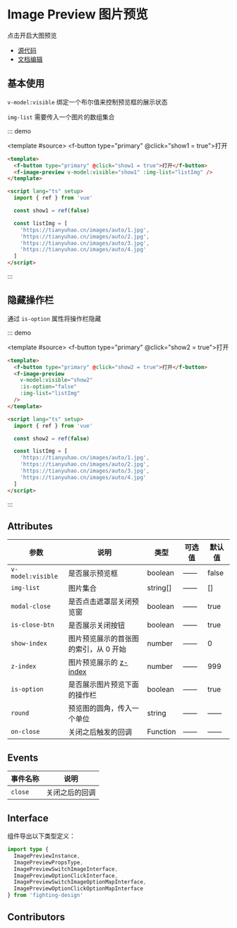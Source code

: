 # Image Preview 图片预览

点击开启大图预览

- [源代码](https://github.com/FightingDesign/fighting-design/tree/master/packages/fighting-design/image-preview)
- [文档编辑](https://github.com/FightingDesign/fighting-design/blob/master/docs/docs/components/image-preview.md)

## 基本使用

`v-model:visible` 绑定一个布尔值来控制预览框的展示状态

`img-list` 需要传入一个图片的数组集合

::: demo

<template #source>
<f-button type="primary" @click="show1 = true">打开</f-button>
<f-image-preview v-model:visible="show1" :img-list="listImg" />
</template>

```html
<template>
  <f-button type="primary" @click="show1 = true">打开</f-button>
  <f-image-preview v-model:visible="show1" :img-list="listImg" />
</template>

<script lang="ts" setup>
  import { ref } from 'vue'

  const show1 = ref(false)

  const listImg = [
    'https://tianyuhao.cn/images/auto/1.jpg',
    'https://tianyuhao.cn/images/auto/2.jpg',
    'https://tianyuhao.cn/images/auto/3.jpg',
    'https://tianyuhao.cn/images/auto/4.jpg'
  ]
</script>
```

:::

## 隐藏操作栏

通过 `is-option` 属性将操作栏隐藏

::: demo

<template #source>
<f-button type="primary" @click="show2 = true">打开</f-button>
<f-image-preview v-model:visible="show2" :is-option="false" :img-list="listImg" />
</template>

```html
<template>
  <f-button type="primary" @click="show2 = true">打开</f-button>
  <f-image-preview
    v-model:visible="show2"
    :is-option="false"
    :img-list="listImg"
  />
</template>

<script lang="ts" setup>
  import { ref } from 'vue'

  const show2 = ref(false)

  const listImg = [
    'https://tianyuhao.cn/images/auto/1.jpg',
    'https://tianyuhao.cn/images/auto/2.jpg',
    'https://tianyuhao.cn/images/auto/3.jpg',
    'https://tianyuhao.cn/images/auto/4.jpg'
  ]
</script>
```

:::

## Attributes

| 参数              | 说明                                                                               | 类型     | 可选值 | 默认值 |
| ----------------- | ---------------------------------------------------------------------------------- | -------- | ------ | ------ |
| `v-model:visible` | 是否展示预览框                                                                     | boolean  | ——     | false  |
| `img-list`        | 图片集合                                                                           | string[] | ——     | []     |
| `modal-close`     | 是否点击遮罩层关闭预览窗                                                           | boolean  | ——     | true   |
| `is-close-btn`    | 是否展示关闭按钮                                                                   | boolean  | ——     | true   |
| `show-index`      | 图片预览展示的首张图的索引，从 0 开始                                              | number   | ——     | 0      |
| `z-index`         | 图片预览展示的 [z-index](https://developer.mozilla.org/zh-CN/docs/Web/CSS/z-index) | number   | ——     | 999    |
| `is-option`       | 是否展示图片预览下面的操作栏                                                       | boolean  | ——     | true   |
| `round`           | 预览图的圆角，传入一个单位                                                         | string   | ——     | ——     |
| `on-close`        | 关闭之后触发的回调                                                                 | Function | ——     | ——     |

## Events

| 事件名称 | 说明           |
| -------- | -------------- |
| `close`  | 关闭之后的回调 |

## Interface

组件导出以下类型定义：

```ts
import type {
  ImagePreviewInstance,
  ImagePreviewPropsType,
  ImagePreviewSwitchImageInterface,
  ImagePreviewOptionClickInterface,
  ImagePreviewSwitchImageOptionMapInterface,
  ImagePreviewOptionClickOptionMapInterface
} from 'fighting-design'
```

## Contributors

<a href="https://github.com/Tyh2001" target="_blank">
  <f-avatar round src="https://avatars.githubusercontent.com/u/73180970?v=4" />
</a>

<script setup lang="ts">
  import { ref } from 'vue'

  const show1 = ref(false)
  const show2 = ref(false)
  const listImg = [
    'https://tianyuhao.cn/images/auto/1.jpg',
    'https://tianyuhao.cn/images/auto/2.jpg',
    'https://tianyuhao.cn/images/auto/3.jpg',
    'https://tianyuhao.cn/images/auto/4.jpg'
  ]
</script>
